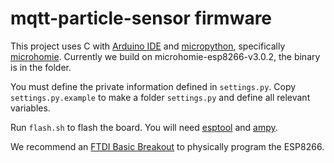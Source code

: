 # mqtt-particle-sensor firmware

This project uses C with [Arduino IDE](https://www.arduino.cc/en/software/) and [micropython](https://micropython.org/), specifically [microhomie](https://github.com/microhomie/microhomie). Currently we build on microhomie-esp8266-v3.0.2, the binary is in the folder.

You must define the private information defined in `settings.py`. Copy `settings.py.example` to make a folder `settings.py` and define all relevant variables.

Run `flash.sh` to flash the board. You will need [esptool](https://github.com/espressif/esptool) and [ampy](https://github.com/scientifichackers/ampy).

We recommend an [FTDI Basic Breakout](https://www.sparkfun.com/products/9716) to physically program the ESP8266.

